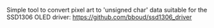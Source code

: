 Simple tool to convert pixel art to 'unsigned char' data suitable for the SSD1306 OLED driver: https://github.com/bboud/ssd1306_driver
